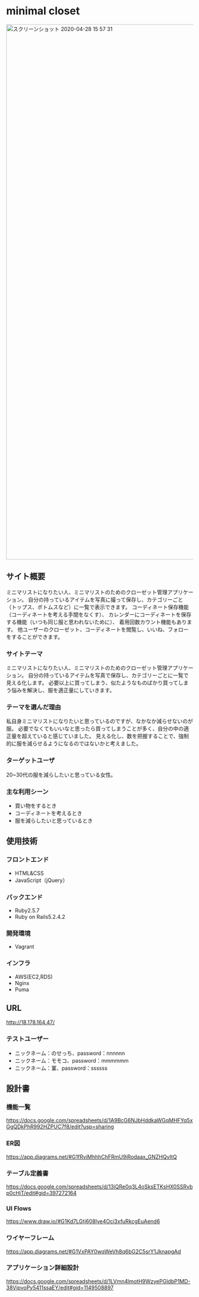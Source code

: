 # minimal closet
<img width="1436" alt="スクリーンショット 2020-04-28 15 57 31" src="https://user-images.githubusercontent.com/59720615/80457843-e9300b00-896a-11ea-942d-d2f0eda995c0.png">

## サイト概要
ミニマリストになりたい人、ミニマリストのためのクローゼット管理アプリケーション。
自分の持っているアイテムを写真に撮って保存し、カテゴリーごと（トップス、ボトムスなど）に一覧で表示できます。
コーディネート保存機能（コーディネートを考える手間をなくす）、
カレンダーにコーディネートを保存する機能（いつも同じ服と思われないために）、
着用回数カウント機能もあります。
他ユーザーのクローゼット、コーディネートを閲覧し、いいね、フォローをすることができます。

### サイトテーマ
ミニマリストになりたい人、ミニマリストのためのクローゼット管理アプリケーション。
自分の持っているアイテムを写真で保存し、カテゴリーごとに一覧で見える化します。
必要以上に買ってしまう、似たようなものばかり買ってしまう悩みを解決し、服を適正量にしていきます。

### テーマを選んだ理由
私自身ミニマリストになりたいと思っているのですが、なかなか減らせないのが服。
必要でなくてもいいなと思ったら買ってしまうことが多く、自分の中の適正量を超えていると感じていました。
見える化し、数を把握することで、強制的に服を減らせるようになるのではないかと考えました。

### ターゲットユーザ
20~30代の服を減らしたいと思っている女性。

### 主な利用シーン
- 買い物をするとき
- コーディネートを考えるとき
- 服を減らしたいと思っているとき

## 使用技術
### フロントエンド
- HTML&CSS
- JavaScript（jQuery）
### バックエンド
- Ruby2.5.7
- Ruby on Rails5.2.4.2
### 開発環境
- Vagrant
### インフラ
- AWS(EC2,RDS)
- Nginx
- Puma

## URL
http://18.178.164.47/
### テストユーザー
- ニックネーム：のせっち、password：nnnnnn
- ニックネーム：モモコ、password：mmmmmm
- ニックネーム：菫、password：ssssss


## 設計書
### 機能一覧
https://docs.google.com/spreadsheets/d/1A9BcG6NJbHddkaWGqMHFYq5xGgQDkPhR992HZPUC7f8/edit?usp=sharing

### ER図
https://app.diagrams.net/#G1fRviMhhhChFRmU9iRodaax_GNZHQvItQ

### テーブル定義書
https://docs.google.com/spreadsheets/d/13iQRe0q3L4oSksETKsHX0SSRvbp0cHiT/edit#gid=397272164

### UI Flows
https://www.draw.io/#G1Kd7LGtj608lye4Oci3xfuRkcgEuAend6

### ワイヤーフレーム
https://app.diagrams.net/#G1VxPAY0wqWeVh8q6bG2C5srY1JknapgAd

### アプリケーション詳細設計
https://docs.google.com/spreadsheets/d/1LVmn4lmotH9WzyePGldbP1MD-38VipvoPy5411ssaEY/edit#gid=1149508897